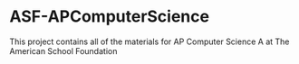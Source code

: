 # ASF-APComputerScience
This project contains all of the materials for AP Computer Science A at The American School Foundation
